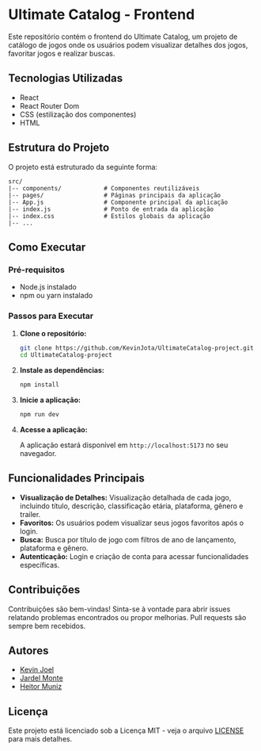 # Ultimate Catalog - Frontend

Este repositório contém o frontend do Ultimate Catalog, um projeto de catálogo de jogos onde os usuários podem visualizar detalhes dos jogos, favoritar jogos e realizar buscas.

## Tecnologias Utilizadas

- React
- React Router Dom
- CSS (estilização dos componentes)
- HTML

## Estrutura do Projeto

O projeto está estruturado da seguinte forma:

```
src/
|-- components/            # Componentes reutilizáveis
|-- pages/                 # Páginas principais da aplicação
|-- App.js                 # Componente principal da aplicação
|-- index.js               # Ponto de entrada da aplicação
|-- index.css              # Estilos globais da aplicação
|-- ...
```

## Como Executar

### Pré-requisitos

- Node.js instalado
- npm ou yarn instalado

### Passos para Executar

1. **Clone o repositório:**

   ```bash
   git clone https://github.com/KevinJota/UltimateCatalog-project.git
   cd UltimateCatalog-project
   ```

2. **Instale as dependências:**

   ```bash
   npm install
   ```

3. **Inicie a aplicação:**

   ```bash
   npm run dev
   ```

4. **Acesse a aplicação:**

   A aplicação estará disponível em `http://localhost:5173` no seu navegador.

## Funcionalidades Principais

- **Visualização de Detalhes:** Visualização detalhada de cada jogo, incluindo título, descrição, classificação etária, plataforma, gênero e trailer.
- **Favoritos:** Os usuários podem visualizar seus jogos favoritos após o login.
- **Busca:** Busca por título de jogo com filtros de ano de lançamento, plataforma e gênero.
- **Autenticação:** Login e criação de conta para acessar funcionalidades específicas.

## Contribuições

Contribuições são bem-vindas! Sinta-se à vontade para abrir issues relatando problemas encontrados ou propor melhorias. Pull requests são sempre bem recebidos.

## Autores

- [Kevin Joel](https://github.com/KevinJota)
- [Jardel Monte](https://github.com/Jardel-Monte)
- [Heitor Muniz](https://github.com/Jardel-Monte)

## Licença

Este projeto está licenciado sob a Licença MIT - veja o arquivo [LICENSE](LICENSE) para mais detalhes.
